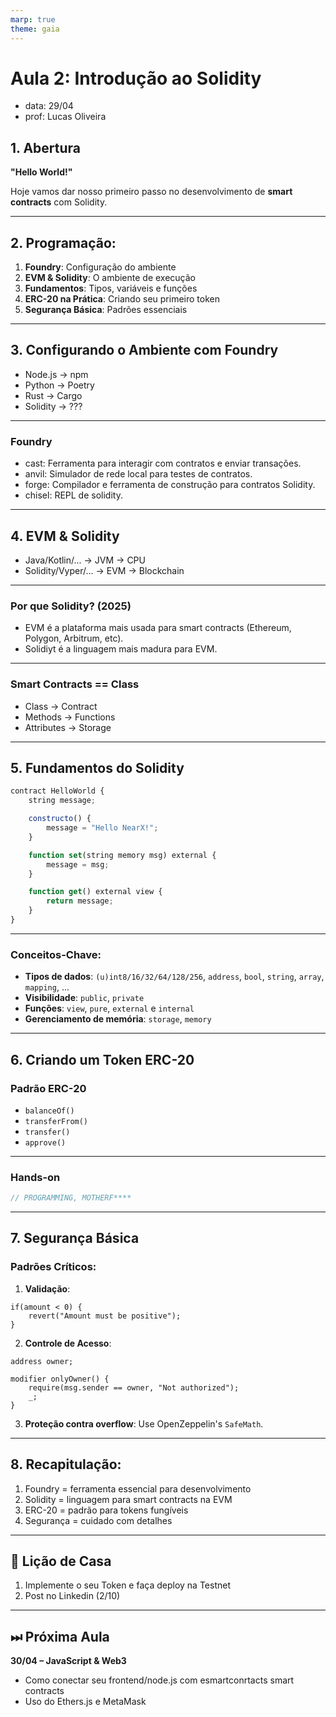 ```yaml
---
marp: true
theme: gaia
---
```


# **Aula 2: Introdução ao Solidity**

- data: 29/04
- prof: Lucas Oliveira

## **1. Abertura**

**"Hello World!"**

Hoje vamos dar nosso primeiro passo no desenvolvimento de **smart contracts** com Solidity.

---

## **2. Programação:**

1. **Foundry**: Configuração do ambiente
2. **EVM & Solidity**: O ambiente de execução
3. **Fundamentos**: Tipos, variáveis e funções
4. **ERC-20 na Prática**: Criando seu primeiro token
5. **Segurança Básica**: Padrões essenciais

---

## **3. Configurando o Ambiente com Foundry**

- Node.js -> npm
- Python -> Poetry
- Rust -> Cargo
- Solidity -> ???

---

### Foundry

- cast: Ferramenta para interagir com contratos e enviar transações.
- anvil: Simulador de rede local para testes de contratos.
- forge: Compilador e ferramenta de construção para contratos Solidity.
- chisel: REPL de solidity.

---

## **4. EVM & Solidity**

- Java/Kotlin/... -> JVM -> CPU
- Solidity/Vyper/... -> EVM -> Blockchain

---

### **Por que Solidity? (2025)**

- EVM é a plataforma mais usada para smart contracts (Ethereum, Polygon, Arbitrum, etc).
- Solidiyt é a linguagem mais madura para EVM.

---

### **Smart Contracts == Class**

- Class -> Contract
- Methods -> Functions
- Attributes -> Storage

---

## **5. Fundamentos do Solidity**

```js
contract HelloWorld {
    string message;

    constructo() {
        message = "Hello NearX!";
    }

    function set(string memory msg) external {
        message = msg;
    }

    function get() external view {
        return message;
    }
}
```

---

### **Conceitos-Chave:**

- **Tipos de dados**: `(u)int8/16/32/64/128/256`, `address`, `bool`, `string`, `array`, `mapping`, ...
- **Visibilidade**: `public`, `private`
- **Funções**: `view`, `pure`, `external` e `internal`
- **Gerenciamento de memória**: `storage`, `memory`

---

## **6. Criando um Token ERC-20**

### **Padrão ERC-20**

- `balanceOf()`
- `transferFrom()`
- `transfer()`
- `approve()`

---

### **Hands-on**

```js
// PROGRAMMING, MOTHERF****
```

---

## **7. Segurança Básica**

### **Padrões Críticos:**

1. **Validação**:

```solidity
if(amount < 0) {
    revert("Amount must be positive");
}
```

2. **Controle de Acesso**:

```solidity
address owner;

modifier onlyOwner() {
    require(msg.sender == owner, "Not authorized");
    _;
}
```

3. **Proteção contra overflow**: Use OpenZeppelin's `SafeMath`.

---

## **8. Recapitulação:**

1. Foundry = ferramenta essencial para desenvolvimento
2. Solidity = linguagem para smart contracts na EVM
3. ERC-20 = padrão para tokens fungíveis
4. Segurança = cuidado com detalhes

---

## **📌 Lição de Casa**

1. Implemente o seu Token e faça deploy na Testnet
2. Post no Linkedin (2/10)

---

## **⏭ Próxima Aula**

**30/04 – JavaScript & Web3**

- Como conectar seu frontend/node.js com esmartconrtacts smart contracts
- Uso do Ethers.js e MetaMask
